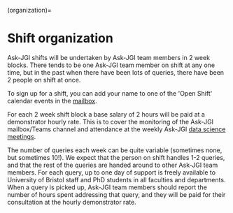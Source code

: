 (organization)=
# Shift organization

Ask-JGI shifts will be undertaken by Ask-JGI team members in 2 week blocks.
There tends to be one Ask-JGI team member on shift at any one time, but in the past when there have been lots of queries, there have been 2 people on shift at once.

To sign up for a shift, you can add your name to one of the 'Open Shift'
calendar events in the
[mailbox](https://outlook.office.com/mail/ask-jgi@bristol.ac.uk/inbox/).

For each 2 week shift block a base salary of 2 hours will be paid at a demonstrator hourly rate. 
This is to cover the monitoring of the Ask-JGI mailbox/Teams channel and attendance at the weekly Ask-JGI [data science meetings](meetings).

The number of queries each week can be quite variable (sometimes none, but sometimes 10!). 
We expect that the person on shift handles 1-2 queries, and that the rest of the queries are handed around to other Ask-JGI team members. 
For each query, up to one day of support is freely available to University of Bristol staff and PhD students in all faculties and departments. 
When a query is picked up, Ask-JGI team members should report the number of hours spent addressing that query, and they will be paid for their consultation at the hourly demonstrator rate.
